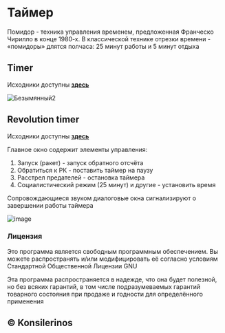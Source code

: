 # Таймер

Помидор - техника управления временем, предложенная Франческо Чирилло в конце 1980-х. В классической технике отрезки времени - «помидоры» длятся полчаса: 25 минут работы и 5 минут отдыха

## Timer

Исходники доступны **[здесь]()**

![Безымянный2](https://user-images.githubusercontent.com/78896451/158571286-12f39155-f549-4324-a060-7a132da9505f.png)

## Revolution timer

Исходники доступны **[здесь]()**

Главное окно содержит элементы управления:
1. Запуск (ракет) - запуск обратного отсчёта
2. Обратиться к РК - поставить таймер на паузу
3. Расстрел предателей - остановка таймера
4. Социалистический режим (25 минут) и другие - установить время

Сопровождающиеся звуком диалоговые окна сигнализируют о завершении работы таймера

![image](https://user-images.githubusercontent.com/78896451/145716097-815ebece-a07c-422c-bda8-9ac0359bdad2.png)

### Лицензия

Это программа является свободным программным обеспечением. Вы можете распространять и/или модифицировать её согласно условиям  Стандартной Общественной Лицензии GNU

Эта программа распространяется в надежде, что она будет полезной, но без всяких гарантий, в том числе подразумеваемых гарантий товарного состояния при продаже и годности для определённого применения

## ©️ Konsilerinos

